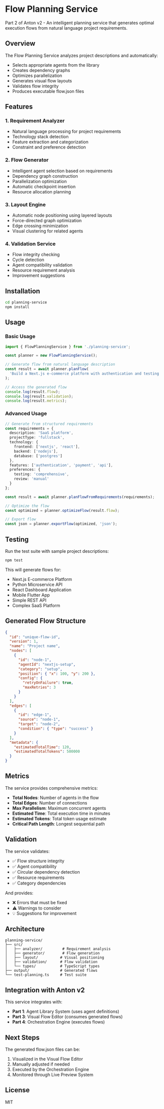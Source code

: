 # Flow Planning Service

Part 2 of Anton v2 - An intelligent planning service that generates optimal execution flows from natural language project requirements.

## Overview

The Flow Planning Service analyzes project descriptions and automatically:
- Selects appropriate agents from the library
- Creates dependency graphs
- Optimizes parallelization  
- Generates visual flow layouts
- Validates flow integrity
- Produces executable flow.json files

## Features

### 1. Requirement Analyzer
- Natural language processing for project requirements
- Technology stack detection
- Feature extraction and categorization
- Constraint and preference detection

### 2. Flow Generator
- Intelligent agent selection based on requirements
- Dependency graph construction
- Parallelization optimization
- Automatic checkpoint insertion
- Resource allocation planning

### 3. Layout Engine
- Automatic node positioning using layered layouts
- Force-directed graph optimization
- Edge crossing minimization
- Visual clustering for related agents

### 4. Validation Service
- Flow integrity checking
- Cycle detection
- Agent compatibility validation
- Resource requirement analysis
- Improvement suggestions

## Installation

```bash
cd planning-service
npm install
```

## Usage

### Basic Usage

```typescript
import { FlowPlanningService } from './planning-service';

const planner = new FlowPlanningService();

// Generate flow from natural language description
const result = await planner.planFlow(
  'Build a Next.js e-commerce platform with authentication and testing'
);

// Access the generated flow
console.log(result.flow);
console.log(result.validation);
console.log(result.metrics);
```

### Advanced Usage

```typescript
// Generate from structured requirements
const requirements = {
  description: 'SaaS platform',
  projectType: 'fullstack',
  technology: {
    frontend: ['nextjs', 'react'],
    backend: ['nodejs'],
    database: ['postgres']
  },
  features: ['authentication', 'payment', 'api'],
  preferences: {
    testing: 'comprehensive',
    review: 'manual'
  }
};

const result = await planner.planFlowFromRequirements(requirements);

// Optimize the flow
const optimized = planner.optimizeFlow(result.flow);

// Export flow
const json = planner.exportFlow(optimized, 'json');
```

## Testing

Run the test suite with sample project descriptions:

```bash
npm test
```

This will generate flows for:
- Next.js E-commerce Platform
- Python Microservice API
- React Dashboard Application
- Mobile Flutter App
- Simple REST API
- Complex SaaS Platform

## Generated Flow Structure

```json
{
  "id": "unique-flow-id",
  "version": 1,
  "name": "Project name",
  "nodes": [
    {
      "id": "node-1",
      "agentId": "nextjs-setup",
      "category": "setup",
      "position": { "x": 100, "y": 200 },
      "config": {
        "retryOnFailure": true,
        "maxRetries": 3
      }
    }
  ],
  "edges": [
    {
      "id": "edge-1",
      "source": "node-1",
      "target": "node-2",
      "condition": { "type": "success" }
    }
  ],
  "metadata": {
    "estimatedTotalTime": 120,
    "estimatedTotalTokens": 500000
  }
}
```

## Metrics

The service provides comprehensive metrics:
- **Total Nodes**: Number of agents in the flow
- **Total Edges**: Number of connections
- **Max Parallelism**: Maximum concurrent agents
- **Estimated Time**: Total execution time in minutes
- **Estimated Tokens**: Total token usage estimate
- **Critical Path Length**: Longest sequential path

## Validation

The service validates:
- ✅ Flow structure integrity
- ✅ Agent compatibility
- ✅ Circular dependency detection
- ✅ Resource requirements
- ✅ Category dependencies

And provides:
- ❌ Errors that must be fixed
- ⚠️ Warnings to consider
- 💡 Suggestions for improvement

## Architecture

```
planning-service/
├── src/
│   ├── analyzer/         # Requirement analysis
│   ├── generator/        # Flow generation
│   ├── layout/          # Visual positioning
│   ├── validation/      # Flow validation
│   └── types/           # TypeScript types
├── output/              # Generated flows
└── test-planning.ts     # Test suite
```

## Integration with Anton v2

This service integrates with:
- **Part 1**: Agent Library System (uses agent definitions)
- **Part 3**: Visual Flow Editor (consumes generated flows)
- **Part 4**: Orchestration Engine (executes flows)

## Next Steps

The generated flow.json files can be:
1. Visualized in the Visual Flow Editor
2. Manually adjusted if needed
3. Executed by the Orchestration Engine
4. Monitored through Live Preview System

## License

MIT